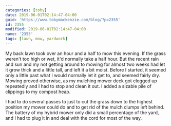 ```yaml
---
categories: [toby]
date: 2019-06-01T02:14:47-04:00
guid: 'https://www.tobymackenzie.com/blog/?p=2355'
id: 2355
modified: 2019-06-01T02:14:47-04:00
name: '2355'
tags: [lawn, mow, yardwork]
---
```


My back lawn took over an hour and a half to mow this evening.<!--more-->  If the grass weren't too high or wet, it'd normally take a half hour.  But the recent rain and sun and my not getting around to mowing for almost two weeks had let it grow thick and a little tall, and left it a bit moist.  Before I started, it seemed only a little past what I would normally let it get to, and seemed fairly dry.  Mowing proved otherwise, as my mulching mower deck got clogged up repeatedly and I had to stop and clean it out.  I added a sizable pile of clippings to my compost heap.

I had to do several passes to just to cut the grass down to the highest position my mower could do and to get rid of the mulch clumps left behind.  The battery of my hybrid mower only did a small percentage of the yard, and I had to plug it in and deal with the cord for most of the way.
